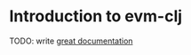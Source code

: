 # Introduction to evm-clj

TODO: write [great documentation](http://jacobian.org/writing/what-to-write/)
